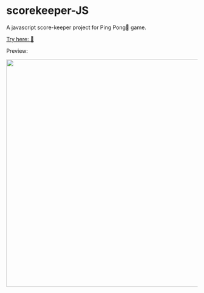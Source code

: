 # scorekeeper-JS

A javascript score-keeper project for Ping Pong🏓 game.

[Try here: 🔗](https://fanpeng-l.github.io/scorekeeper-JS/)

Preview:

<img src="preview.gif" width="600">
